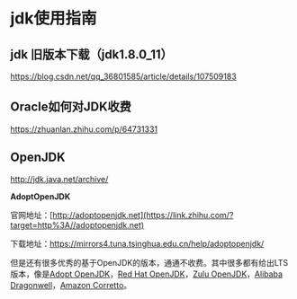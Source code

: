 # jdk使用指南

## jdk 旧版本下载（jdk1.8.0_11）

https://blog.csdn.net/qq_36801585/article/details/107509183

## Oracle如何对JDK收费

https://zhuanlan.zhihu.com/p/64731331

## OpenJDK

http://jdk.java.net/archive/

**AdoptOpenJDK**

官网地址：[http://adoptopenjdk.net](https://link.zhihu.com/?target=http%3A//adoptopenjdk.net)

下载地址：https://mirrors4.tuna.tsinghua.edu.cn/help/adoptopenjdk/

但是还有很多优秀的基于OpenJDK的版本，通通不收费。其中很多都有给出LTS版本，像是[Adopt OpenJDK](https://link.zhihu.com/?target=https%3A//adoptopenjdk.net/)，[Red Hat OpenJDK](https://link.zhihu.com/?target=https%3A//developers.redhat.com/products/openjdk/download)，[Zulu OpenJDK](https://link.zhihu.com/?target=https%3A//www.azul.com/downloads/zulu-community/%3Fversion%3Djava-11-lts%26architecture%3Dx86-64-bit%26package%3Djdk)，[Alibaba Dragonwell](https://link.zhihu.com/?target=https%3A//www.aliyun.com/product/dragonwell)，[Amazon Corretto](https://link.zhihu.com/?target=https%3A//aws.amazon.com/cn/corretto/)。



